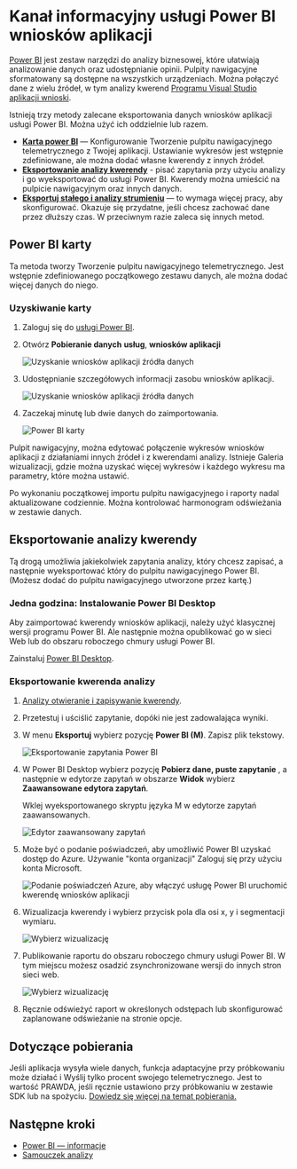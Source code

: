 <properties 
    pageTitle="Eksportowanie do usługi Power BI z wniosków aplikacji | Microsoft Azure" 
    description="Analiza kwerendy mogą być wyświetlane w usłudze Power BI." 
    services="application-insights" 
    documentationCenter=""
    authors="noamben" 
    manager="douge"/>

<tags 
    ms.service="application-insights" 
    ms.workload="tbd" 
    ms.tgt_pltfrm="ibiza" 
    ms.devlang="na" 
    ms.topic="article" 
    ms.date="10/18/2016" 
    ms.author="awills"/>

# <a name="feed-power-bi-from-application-insights"></a>Kanał informacyjny usługi Power BI wniosków aplikacji

[Power BI](http://www.powerbi.com/) jest zestaw narzędzi do analizy biznesowej, które ułatwiają analizowanie danych oraz udostępnianie opinii. Pulpity nawigacyjne sformatowany są dostępne na wszystkich urządzeniach. Można połączyć dane z wielu źródeł, w tym analizy kwerend [Programu Visual Studio aplikacji wnioski](app-insights-overview.md).

Istnieją trzy metody zalecane eksportowania danych wniosków aplikacji usługi Power BI. Można użyć ich oddzielnie lub razem.

* [**Karta power BI**](#power-pi-adapter) — Konfigurowanie Tworzenie pulpitu nawigacyjnego telemetrycznego z Twojej aplikacji. Ustawianie wykresów jest wstępnie zdefiniowane, ale można dodać własne kwerendy z innych źródeł.
* [**Eksportowanie analizy kwerendy**](#export-analytics-queries) - pisać zapytania przy użyciu analizy i go wyeksportować do usługi Power BI. Kwerendy można umieścić na pulpicie nawigacyjnym oraz innych danych.
* [**Eksportuj stałego i analizy strumieniu**](app-insights-export-stream-analytics.md) — to wymaga więcej pracy, aby skonfigurować. Okazuje się przydatne, jeśli chcesz zachować dane przez dłuższy czas. W przeciwnym razie zaleca się innych metod.

## <a name="power-bi-adapter"></a>Power BI karty

Ta metoda tworzy Tworzenie pulpitu nawigacyjnego telemetrycznego. Jest wstępnie zdefiniowanego początkowego zestawu danych, ale można dodać więcej danych do niego.

### <a name="get-the-adapter"></a>Uzyskiwanie karty

1. Zaloguj się do [usługi Power BI](https://app.powerbi.com/).
2. Otwórz **Pobieranie danych** **usług**, **wniosków aplikacji**

    ![Uzyskanie wniosków aplikacji źródła danych](./media/app-insights-export-power-bi/power-bi-adapter.png)

3. Udostępnianie szczegółowych informacji zasobu wniosków aplikacji.

    ![Uzyskanie wniosków aplikacji źródła danych](./media/app-insights-export-power-bi/azure-subscription-resource-group-name.png)

4. Zaczekaj minutę lub dwie danych do zaimportowania.

    ![Power BI karty](./media/app-insights-export-power-bi/010.png)


Pulpit nawigacyjny, można edytować połączenie wykresów wniosków aplikacji z działaniami innych źródeł i z kwerendami analizy. Istnieje Galeria wizualizacji, gdzie można uzyskać więcej wykresów i każdego wykresu ma parametry, które można ustawić.

Po wykonaniu początkowej importu pulpitu nawigacyjnego i raporty nadal aktualizowane codziennie. Można kontrolować harmonogram odświeżania w zestawie danych.


## <a name="export-analytics-queries"></a>Eksportowanie analizy kwerendy

Tą drogą umożliwia jakiekolwiek zapytania analizy, który chcesz zapisać, a następnie wyeksportować który do pulpitu nawigacyjnego Power BI. (Możesz dodać do pulpitu nawigacyjnego utworzone przez kartę.)

### <a name="one-time-install-power-bi-desktop"></a>Jedna godzina: Instalowanie Power BI Desktop

Aby zaimportować kwerendy wniosków aplikacji, należy użyć klasycznej wersji programu Power BI. Ale następnie można opublikować go w sieci Web lub do obszaru roboczego chmury usługi Power BI. 

Zainstaluj [Power BI Desktop](https://powerbi.microsoft.com/en-us/desktop/).

### <a name="export-an-analytics-query"></a>Eksportowanie kwerenda analizy

1. [Analizy otwieranie i zapisywanie kwerendy](app-insights-analytics-tour.md).
2. Przetestuj i uściślić zapytanie, dopóki nie jest zadowalająca wyniki.
3. W menu **Eksportuj** wybierz pozycję **Power BI (M)**. Zapisz plik tekstowy.

    ![Eksportowanie zapytania Power BI](./media/app-insights-export-power-bi/analytics-export-power-bi.png)
4. W Power BI Desktop wybierz pozycję **Pobierz dane, puste zapytanie** , a następnie w edytorze zapytań w obszarze **Widok** wybierz **Zaawansowane edytora zapytań**.


    Wklej wyeksportowanego skryptu języka M w edytorze zapytań zaawansowanych.

    ![Edytor zaawansowany zapytań](./media/app-insights-export-power-bi/power-bi-import-analytics-query.png)

5. Może być o podanie poświadczeń, aby umożliwić Power BI uzyskać dostęp do Azure. Używanie "konta organizacji" Zaloguj się przy użyciu konta Microsoft.

    ![Podanie poświadczeń Azure, aby włączyć usługę Power BI uruchomić kwerendę wniosków aplikacji](./media/app-insights-export-power-bi/power-bi-import-sign-in.png)

6. Wizualizacja kwerendy i wybierz przycisk pola dla osi x, y i segmentacji wymiaru.

    ![Wybierz wizualizację](./media/app-insights-export-power-bi/power-bi-analytics-visualize.png)

7. Publikowanie raportu do obszaru roboczego chmury usługi Power BI. W tym miejscu możesz osadzić zsynchronizowane wersji do innych stron sieci web.

    ![Wybierz wizualizację](./media/app-insights-export-power-bi/publish-power-bi.png)
 
8. Ręcznie odświeżyć raport w określonych odstępach lub skonfigurować zaplanowane odświeżanie na stronie opcje.


## <a name="about-sampling"></a>Dotyczące pobierania

Jeśli aplikacja wysyła wiele danych, funkcja adaptacyjne przy próbkowaniu może działać i Wyślij tylko procent swojego telemetrycznego. Jest to wartość PRAWDA, jeśli ręcznie ustawiono przy próbkowaniu w zestawie SDK lub na spożyciu. [Dowiedz się więcej na temat pobierania.](app-insights-sampling.md)
 

## <a name="next-steps"></a>Następne kroki

* [Power BI — informacje](http://www.powerbi.com/learning/)
* [Samouczek analizy](app-insights-analytics-tour.md)
